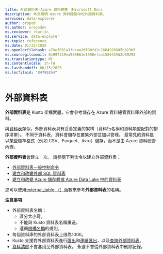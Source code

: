 ```yaml
---
title: 外部資料表-Azure 資料總管 |Microsoft Docs
description: 本文說明 Azure 資料總管中的外部資料表。
services: data-explorer
author: orspod
ms.author: orspodek
ms.reviewer: rkarlin
ms.service: data-explorer
ms.topic: reference
ms.date: 01/22/2020
ms.openlocfilehash: a76ef031a3fbcaa26f90fd2c2664920805b823b5
ms.sourcegitcommit: 8e097319ea989661e1958efaa1586459d2b69292
ms.translationtype: MT
ms.contentlocale: zh-TW
ms.lasthandoff: 06/15/2020
ms.locfileid: "84780264"
---
```

# <a name="external-tables"></a>外部資料表

**外部資料表**是 Kusto 架構實體，它會參考儲存在 Azure 資料總管資料庫外部的資料。

與[資料表](tables.md)類似，外部資料表具有妥善定義的架構（資料行名稱和資料類型配對的排序清單）。 不同于資料表，資料會儲存在叢集外部並加以管理。 最常見的資料是以某些標準格式（例如 CSV、Parquet、Avro）儲存，而不是由 Azure 資料總管內嵌。

**外部資料表**會建立一次。 請參閱下列命令以建立外部資料表：
* [外部資料表一般控制命令](../../management/externaltables.md)
* [建立和改變外部 SQL 資料表](../../management/external-sql-tables.md)
* [建立和改變 Azure 儲存體或 Azure Data Lake 中的資料表](../../management/external-tables-azurestorage-azuredatalake.md)

您可以使用[external_table （）](../../query/externaltablefunction.md)函數來參考**外部資料表**的名稱。 

**注意事項**

* 外部資料表名稱：
   * 區分大小寫。
   * 不能與 Kusto 資料表名稱重迭。
   * 遵循[機構名稱](./entity-names.md)的規則。
* 每個資料庫的外部資料表上限為1000。
* Kusto 支援對外部資料表進行[匯出](../../management/data-export/export-data-to-an-external-table.md)和[連續匯出](../../management/data-export/continuous-data-export.md)，以及[查詢外部資料表](../../../data-lake-query-data.md)。
* [資料清除](../../concepts/data-purge.md)不會套用至外部資料表。 永遠不會從外部資料表中刪除記錄。
